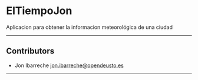 # ElTiempoJon
Aplicacion para obtener la informacion meteorológica de una ciudad


---

## Contributors

- Jon Ibarreche <jon.ibarreche@opendeusto.es>
---
